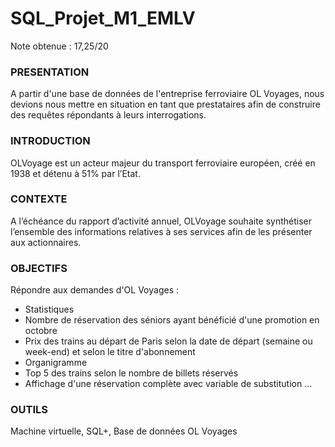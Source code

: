 # SQL_Projet_M1_EMLV
Note obtenue : 17,25/20

### PRESENTATION

A partir d'une base de données de l'entreprise ferroviaire OL Voyages, nous devions nous mettre en situation en tant que prestataires afin de construire des requêtes répondants à leurs interrogations.

### INTRODUCTION 

OLVoyage est un acteur majeur du transport ferroviaire européen, créé en 1938 et détenu à 51% par l’Etat. 

### CONTEXTE

A l’échéance du rapport d’activité annuel, OLVoyage souhaite synthétiser l’ensemble des informations relatives à ses services afin de les présenter aux actionnaires.

### OBJECTIFS

Répondre aux demandes d'OL Voyages :

* Statistiques 
* Nombre de réservation des séniors ayant bénéficié d'une promotion en octobre
* Prix des trains au départ de Paris selon la date de départ (semaine ou week-end) et selon le titre d'abonnement
* Organigramme
* Top 5 des trains selon le nombre de billets réservés
* Affichage d'une réservation complète avec variable de substitution
...


### OUTILS

Machine virtuelle, SQL+, Base de données OL Voyages
